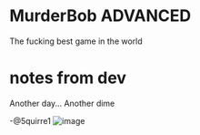 # MurderBob ADVANCED

The fucking best game in the world

# notes from dev

Another day... Another dime

-@5quirre1
![image](https://github.com/user-attachments/assets/27ac99ee-bb09-43fc-bf2f-e06f11302326)

